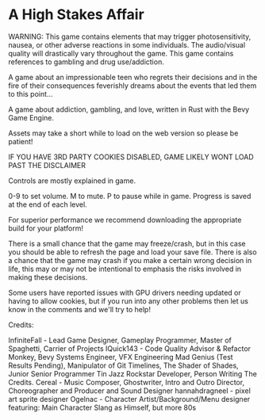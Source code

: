 # A High Stakes Affair

WARNING: This game contains elements that may trigger photosensitivity, nausea, or other adverse reactions in some individuals.
The audio/visual quality will drastically vary throughout the game.
This game contains references to gambling and drug use/addiction.

A game about an impressionable teen who regrets their decisions and in the fire of their consequences feverishly dreams about the events that led them to this point... 

A game about addiction, gambling, and love, written in Rust with the Bevy Game Engine.

Assets may take a short while to load on the web version so please be patient!

IF YOU HAVE 3RD PARTY COOKIES DISABLED, GAME LIKELY WONT LOAD PAST THE DISCLAIMER

Controls are mostly explained in game.

0-9 to set volume.
M to mute.
P to pause while in game.
Progress is saved at the end of each level.

For superior performance we recommend downloading the appropriate build for your platform!

There is a small chance that the game may freeze/crash, but in this case you should be able to refresh the page and load your save file.
There is also a chance that the game may crash if you make a certain wrong decision in life, this may or may not be intentional to emphasis the risks involved in making these decisions.

Some users have reported issues with GPU drivers needing updated or having to allow cookies, but if you run into any other problems then let us know in the comments and we'll try to help!

Credits:

InfiniteFall - Lead Game Designer, Gameplay Programmer, Master of Spaghetti, Carrier of Projects
IQuick143 - Code Quality Advisor & Refactor Monkey, Bevy Systems Engineer, VFX Engineering Mad Genius (Test Results Pending), Manipulator of Git Timelines, The Shader of Shades, Junior Senior Programmer Tin Jazz Rockstar Developer, Person Writing The Credits.
Cereal - Music Composer, Ghostwriter, Intro and Outro Director, Choreographer and Producer and Sound Designer
hannahdragneel - pixel art sprite designer
Ogelnac - Character Artist/Background/Menu designer
featuring: Main Character Slang as Himself, but more 80s
